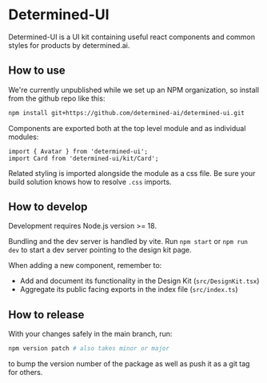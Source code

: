 # Determined-UI

Determined-UI is a UI kit containing useful react components and common styles
for products by determined.ai.

## How to use

We're currently unpublished while we set up an NPM organization, so install from
the github repo like this:

```bash
npm install git+https://github.com/determined-ai/determined-ui.git
```

Components are exported both at the top level module and as individual modules:

```tsx
import { Avatar } from 'determined-ui';
import Card from 'determined-ui/kit/Card';
```

Related styling is imported alongside the module as a css file. Be sure your
build solution knows how to resolve `.css` imports.

## How to develop

Development requires Node.js version >= 18.

Bundling and the dev server is handled by vite. Run `npm start` or `npm run dev`
to start a dev server pointing to the design kit page.

When adding a new component, remember to:

- Add and document its functionality in the Design Kit (`src/DesignKit.tsx`)
- Aggregate its public facing exports in the index file (`src/index.ts`)

## How to release

With your changes safely in the main branch, run:

```sh
npm version patch # also takes minor or major
```

to bump the version number of the package as well as push it as a git tag for others.

